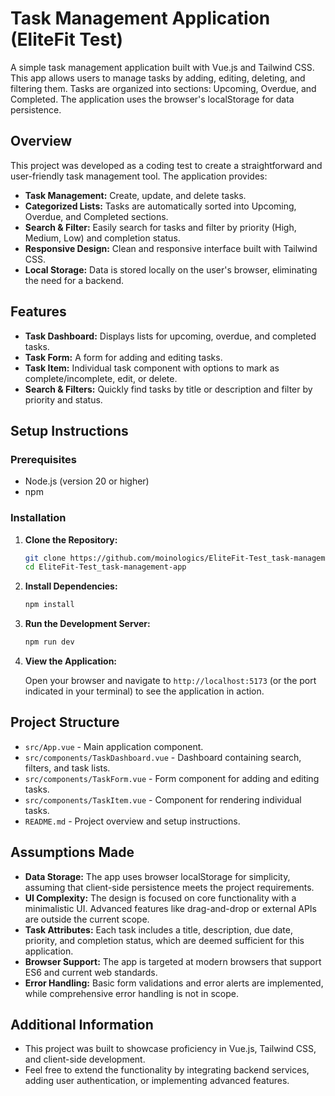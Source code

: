 # Task Management Application (EliteFit Test)

A simple task management application built with Vue.js and Tailwind CSS. This app allows users to manage tasks by adding, editing, deleting, and filtering them. Tasks are organized into sections: Upcoming, Overdue, and Completed. The application uses the browser's localStorage for data persistence.

## Overview

This project was developed as a coding test to create a straightforward and user-friendly task management tool. The application provides:

- **Task Management:** Create, update, and delete tasks.
- **Categorized Lists:** Tasks are automatically sorted into Upcoming, Overdue, and Completed sections.
- **Search & Filter:** Easily search for tasks and filter by priority (High, Medium, Low) and completion status.
- **Responsive Design:** Clean and responsive interface built with Tailwind CSS.
- **Local Storage:** Data is stored locally on the user's browser, eliminating the need for a backend.

## Features

- **Task Dashboard:** Displays lists for upcoming, overdue, and completed tasks.
- **Task Form:** A form for adding and editing tasks.
- **Task Item:** Individual task component with options to mark as complete/incomplete, edit, or delete.
- **Search & Filters:** Quickly find tasks by title or description and filter by priority and status.

## Setup Instructions

### Prerequisites

- Node.js (version 20 or higher)
- npm

### Installation

1. **Clone the Repository:**

    ```bash
    git clone https://github.com/moinologics/EliteFit-Test_task-management-app.git
    cd EliteFit-Test_task-management-app
    ```

2. **Install Dependencies:**

    ```bash
    npm install
    ```

3. **Run the Development Server:**

    ```bash
    npm run dev
    ```

4. **View the Application:**

   Open your browser and navigate to `http://localhost:5173` (or the port indicated in your terminal) to see the application in action.

## Project Structure

- `src/App.vue` - Main application component.
- `src/components/TaskDashboard.vue` - Dashboard containing search, filters, and task lists.
- `src/components/TaskForm.vue` - Form component for adding and editing tasks.
- `src/components/TaskItem.vue` - Component for rendering individual tasks.
- `README.md` - Project overview and setup instructions.

## Assumptions Made

- **Data Storage:** The app uses browser localStorage for simplicity, assuming that client-side persistence meets the project requirements.
- **UI Complexity:** The design is focused on core functionality with a minimalistic UI. Advanced features like drag-and-drop or external APIs are outside the current scope.
- **Task Attributes:** Each task includes a title, description, due date, priority, and completion status, which are deemed sufficient for this application.
- **Browser Support:** The app is targeted at modern browsers that support ES6 and current web standards.
- **Error Handling:** Basic form validations and error alerts are implemented, while comprehensive error handling is not in scope.

## Additional Information

- This project was built to showcase proficiency in Vue.js, Tailwind CSS, and client-side development.
- Feel free to extend the functionality by integrating backend services, adding user authentication, or implementing advanced features.
